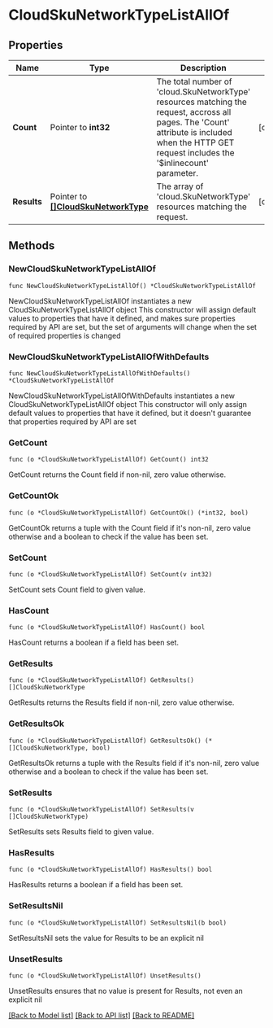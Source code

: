 # CloudSkuNetworkTypeListAllOf

## Properties

Name | Type | Description | Notes
------------ | ------------- | ------------- | -------------
**Count** | Pointer to **int32** | The total number of &#39;cloud.SkuNetworkType&#39; resources matching the request, accross all pages. The &#39;Count&#39; attribute is included when the HTTP GET request includes the &#39;$inlinecount&#39; parameter. | [optional] 
**Results** | Pointer to [**[]CloudSkuNetworkType**](CloudSkuNetworkType.md) | The array of &#39;cloud.SkuNetworkType&#39; resources matching the request. | [optional] 

## Methods

### NewCloudSkuNetworkTypeListAllOf

`func NewCloudSkuNetworkTypeListAllOf() *CloudSkuNetworkTypeListAllOf`

NewCloudSkuNetworkTypeListAllOf instantiates a new CloudSkuNetworkTypeListAllOf object
This constructor will assign default values to properties that have it defined,
and makes sure properties required by API are set, but the set of arguments
will change when the set of required properties is changed

### NewCloudSkuNetworkTypeListAllOfWithDefaults

`func NewCloudSkuNetworkTypeListAllOfWithDefaults() *CloudSkuNetworkTypeListAllOf`

NewCloudSkuNetworkTypeListAllOfWithDefaults instantiates a new CloudSkuNetworkTypeListAllOf object
This constructor will only assign default values to properties that have it defined,
but it doesn't guarantee that properties required by API are set

### GetCount

`func (o *CloudSkuNetworkTypeListAllOf) GetCount() int32`

GetCount returns the Count field if non-nil, zero value otherwise.

### GetCountOk

`func (o *CloudSkuNetworkTypeListAllOf) GetCountOk() (*int32, bool)`

GetCountOk returns a tuple with the Count field if it's non-nil, zero value otherwise
and a boolean to check if the value has been set.

### SetCount

`func (o *CloudSkuNetworkTypeListAllOf) SetCount(v int32)`

SetCount sets Count field to given value.

### HasCount

`func (o *CloudSkuNetworkTypeListAllOf) HasCount() bool`

HasCount returns a boolean if a field has been set.

### GetResults

`func (o *CloudSkuNetworkTypeListAllOf) GetResults() []CloudSkuNetworkType`

GetResults returns the Results field if non-nil, zero value otherwise.

### GetResultsOk

`func (o *CloudSkuNetworkTypeListAllOf) GetResultsOk() (*[]CloudSkuNetworkType, bool)`

GetResultsOk returns a tuple with the Results field if it's non-nil, zero value otherwise
and a boolean to check if the value has been set.

### SetResults

`func (o *CloudSkuNetworkTypeListAllOf) SetResults(v []CloudSkuNetworkType)`

SetResults sets Results field to given value.

### HasResults

`func (o *CloudSkuNetworkTypeListAllOf) HasResults() bool`

HasResults returns a boolean if a field has been set.

### SetResultsNil

`func (o *CloudSkuNetworkTypeListAllOf) SetResultsNil(b bool)`

 SetResultsNil sets the value for Results to be an explicit nil

### UnsetResults
`func (o *CloudSkuNetworkTypeListAllOf) UnsetResults()`

UnsetResults ensures that no value is present for Results, not even an explicit nil

[[Back to Model list]](../README.md#documentation-for-models) [[Back to API list]](../README.md#documentation-for-api-endpoints) [[Back to README]](../README.md)


